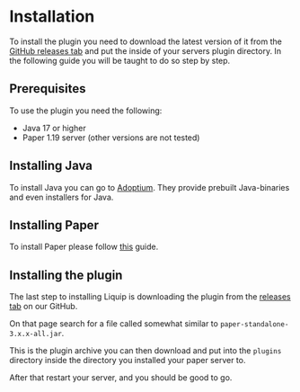 # Installation

To install the plugin you need to download the latest version of it from the
[GitHub releases tab](https://github.com/liquip/liquip-plugin/releases) and put the inside of your
servers plugin directory. In the following guide you will be taught to do so step by step.

## Prerequisites

To use the plugin you need the following:

* Java 17 or higher
* Paper 1.19 server (other versions are not tested)

## Installing Java

To install Java you can go to [Adoptium](https://adoptium.net). They provide prebuilt Java-binaries
and even installers for Java.

## Installing Paper

To install Paper please follow [this](https://docs.papermc.io/paper/getting-started) guide.

## Installing the plugin

The last step to installing Liquip is downloading the plugin from
the [releases tab](https://github.com/liquip/liquip-plugin/releases) on our GitHub.

On that page search for a file called somewhat similar to `paper-standalone-3.x.x-all.jar`.

This is the plugin archive you can then download and put into the `plugins` directory inside the
directory you installed your paper server to.

After that restart your server, and you should be good to go.
